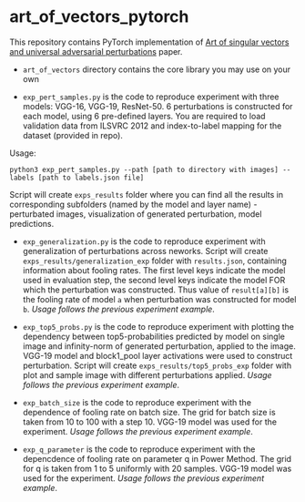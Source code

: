 # art_of_vectors_pytorch


This repository contains PyTorch implementation of 
[Art of singular vectors and universal adversarial perturbations](https://arxiv.org/pdf/1709.03582.pdf) paper.

* `art_of_vectors` directory contains the core library you may use on your own

* `exp_pert_samples.py` is the code to reproduce experiment with three models: VGG-16, VGG-19, ResNet-50.
6 perturbations is constructed for each model, using 6 pre-defined layers. 
You are required to load validation data from ILSVRC 2012 and index-to-label mapping for the dataset (provided in repo).

Usage:
```
python3 exp_pert_samples.py --path [path to directory with images] --labels [path to labels.json file]
```
Script will create `exps_results` folder where you can find all the results in corresponding subfolders (named by the model and layer name) - perturbated images, visualization of generated perturbation, model predictions.

* `exp_generalization.py` is the code to reproduce experiment with generalization of perturbations across neworks. Script will create `exps_results/generalization_exp` folder with `results.json`, containing information about fooling rates. The first level keys indicate the model used in evaluation step, the second level keys indicate the model FOR which the perturbation was constructed. Thus value of `result[a][b]` is the fooling rate of model `a` when perturbation was constructed for model `b`. _Usage follows the previous experiment example_.

* `exp_top5_probs.py` is the code to reproduce experiment with plotting the dependency between top5-probabilities predicted by model on single image and infinity-norm of generated perturbation, applied to the image. VGG-19 model and block1_pool layer activations were used to construct perturbation. Script will create `exps_results/top5_probs_exp` folder with plot and sample image with different perturbations applied.
_Usage follows the previous experiment example_.

* `exp_batch_size` is the code to reproduce experiment with the dependence of fooling rate on batch size. The grid for batch size is taken from 10 to 100 with a step 10. VGG-19 model was used for the experiment. _Usage follows the previous experiment example_.

* `exp_q_parameter` is the code to reproduce experiment with the depencdence of fooling rate on parameter q in Power Method. The grid for q is taken from 1 to 5 uniformly with 20 samples.  VGG-19 model was used for the experiment. _Usage follows the previous experiment example_.

